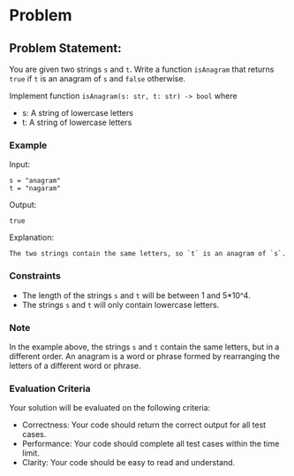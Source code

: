 # Problem
## Problem Statement:

You are given two strings `s` and `t`. Write a function `isAnagram` that returns `true` if `t` is an anagram of `s` and `false` otherwise.

Implement function `isAnagram(s: str, t: str) -> bool` where
- s: A string of lowercase letters
- t: A string of lowercase letters

### Example

Input:
```
s = "anagram"
t = "nagaram"
```

Output:
```
true
```

Explanation:
```
The two strings contain the same letters, so `t` is an anagram of `s`.
```

### Constraints

- The length of the strings `s` and `t` will be between 1 and 5*10^4.
- The strings `s` and `t` will only contain lowercase letters.

### Note

In the example above, the strings `s` and `t` contain the same letters, but in a different order. An anagram is a word or phrase formed by rearranging the letters of a different word or phrase.

### Evaluation Criteria

Your solution will be evaluated on the following criteria:
- Correctness: Your code should return the correct output for all test cases.
- Performance: Your code should complete all test cases within the time limit.
- Clarity: Your code should be easy to read and understand.

